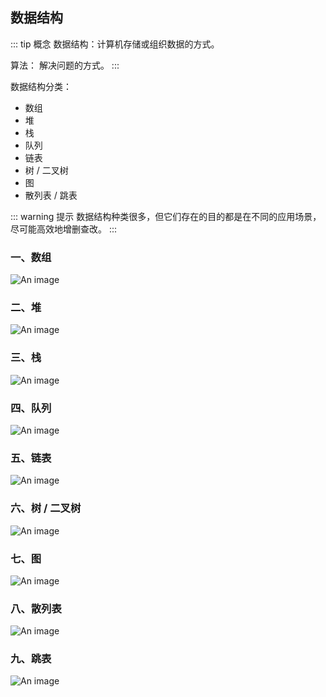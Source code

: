 ## 数据结构

::: tip 概念
数据结构：计算机存储或组织数据的方式。

算法： 解决问题的方式。
:::

数据结构分类：

- 数组
- 堆
- 栈
- 队列
- 链表
- 树 / 二叉树
- 图
- 散列表 / 跳表

::: warning 提示
数据结构种类很多，但它们存在的目的都是在不同的应用场景，尽可能高效地增删查改。
:::

### 一、数组

![An image](/images/algorithm/icon_array.png)

### 二、堆

![An image](/images/algorithm/icon_heap.png)

### 三、栈

![An image](/images/algorithm/icon_stack.png)

### 四、队列

![An image](/images/algorithm/icon_queue.png)

### 五、链表

![An image](/images/algorithm/icon_linklist.png)

### 六、树 / 二叉树

![An image](/images/algorithm/icon_tree.png)

### 七、图

![An image](/images/algorithm/icon_tu.png)

### 八、散列表

![An image](/images/algorithm/icon_hashlist.png)

### 九、跳表

![An image](/images/algorithm/icon_skiplist.png)
